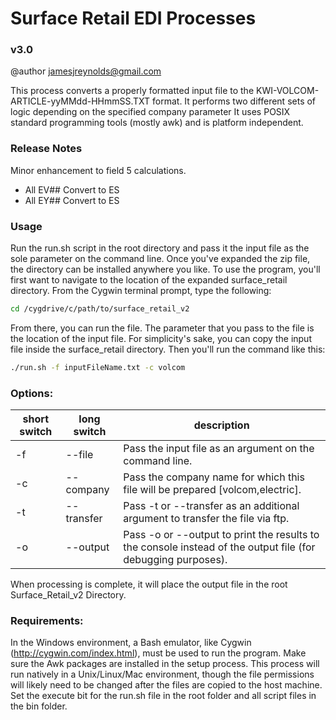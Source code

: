 
# Surface Retail EDI Processes 
### v3.0
@author jamesjreynolds@gmail.com

This process converts a properly formatted input file to the KWI-VOLCOM-ARTICLE-yyMMdd-HHmmSS.TXT format.
It performs two different sets of logic depending on the specified company parameter
It uses POSIX standard programming tools (mostly awk) and is platform independent.

### Release Notes

Minor enhancement to field 5 calculations.
- All EV## Convert to ES
- All EY## Convert to ES

### Usage

Run the run.sh script in the root directory and pass it the input file as the sole parameter on the command line.
Once you've expanded the zip file, the directory can be installed anywhere you like.
To use the program, you'll first want to navigate to the location of the expanded surface_retail directory.  From the Cygwin terminal prompt, type the following:

```bash
cd /cygdrive/c/path/to/surface_retail_v2
```

From there, you can run the file.  The parameter that you pass to the file is the location of the input file.  For simplicity's sake, you can copy the input file inside the surface_retail directory.  Then you'll run the command like this:

```bash
./run.sh -f inputFileName.txt -c volcom
```

### Options:

short switch | long switch | description
---------- | ------- | ------
-f |  --file	|		Pass the input file as an argument on the command line. 
-c |  --company |		Pass the company name for which this file will be prepared [volcom,electric]. 
-t |  --transfer |		Pass -t or --transfer as an additional argument to transfer the file via ftp. 
-o |  --output |		Pass -o or --output to print the results to the console instead of the output file (for debugging purposes).

When processing is complete, it will place the output file in the root Surface_Retail_v2 Directory.

### Requirements:

In the Windows environment, a Bash emulator, like Cygwin (http://cygwin.com/index.html), must be used to run the program.  Make sure the Awk packages are installed in the setup process.
This process will run natively in a Unix/Linux/Mac environment, though the file permissions will likely need to be changed after the files are copied to the host machine.  Set the execute bit for the run.sh file in the root folder and all script files in the bin folder.

